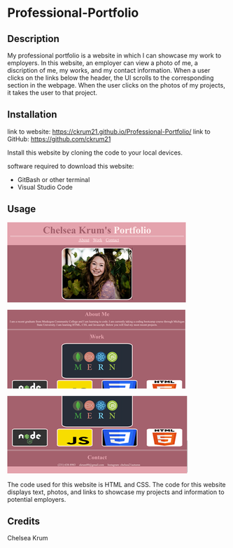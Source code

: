 # Professional-Portfolio

## Description
My professional portfolio is a website in which I can showcase my work to employers. In this website, an employer can view a photo of me, a discription of me, my works, and my contact information. When a user clicks on the links below the header, the UI scrolls to the corresponding section in the webpage. When the user clicks on the photos of my projects, it takes the user to that project.

## Installation 
link to website: https://ckrum21.github.io/Professional-Portfolio/ 
link to GitHub: https://github.com/ckrum21 

Install this website by cloning the code to your local devices.

software required to download this website:
* GitBash or other terminal
* Visual Studio Code

## Usage 
![](./assets/images/Screenshot1.jpg.png)

![](./assets/images/Screenshot2.jpg.png)

![](./assets/images/Screenshot3.jpg.png)


The code used for this website is HTML and CSS.
The code for this website displays text, photos, and links to showcase my projects and information to potential employers.

## Credits

Chelsea Krum 
